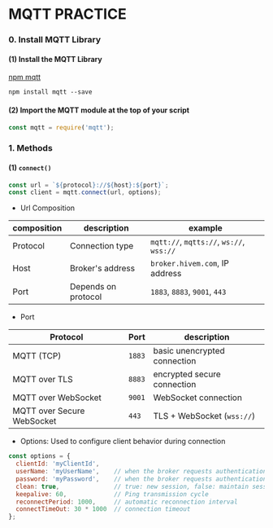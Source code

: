 # MQTT PRACTICE
### 0. Install MQTT Library
#### (1) Install the MQTT Library
<a href="https://www.npmjs.com/package/mqtt">npm mqtt</a>
``` terminal
npm install mqtt --save
```
#### (2) Import the MQTT module at the top of your script
``` javascript
const mqtt = require('mqtt');
```

### 1. Methods
#### (1) `connect()`
``` javascript
const url = `${protocol}://${host}:${port}`;
const client = mqtt.connect(url, options);
```
- Url Composition

|composition|description|example|
|-|-|-|
|Protocol|Connection type|`mqtt://`, `mqtts://`, `ws://`, `wss://`|
|Host|Broker's address|`broker.hivem.com`, IP address|
|Port|Depends on protocol|`1883`, `8883`, `9001`, `443`|

- Port

|Protocol|Port|description|
|-|-|-|
|MQTT (TCP)|`1883`|basic unencrypted connection|
|MQTT over TLS|`8883`|encrypted secure connection|
|MQTT over WebSocket|`9001`|WebSocket connection|
|MQTT over Secure WebSocket|`443`|TLS + WebSocket (`wss://`)|

- Options: Used to configure client behavior during connection

``` javascript
const options = {
  clientId: 'myClientId',
  userName: 'myUserName',    // when the broker requests authentication
  password: 'myPassword',    // when the broker requests authentication
  clean: true,               // true: new session, false: maintain session
  keepalive: 60,             // Ping transmission cycle
  reconnectPeriod: 1000,     // automatic reconnection interval
  connectTimeOut: 30 * 1000  // connection timeout
};
```

